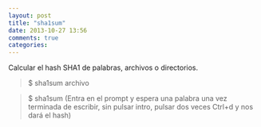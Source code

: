 ```yaml
---
layout: post
title: "sha1sum"
date: 2013-10-27 13:56
comments: true
categories: 
---
```

Calcular el hash SHA1 de palabras, archivos o directorios.

>$ sha1sum archivo

>$ sha1sum (Entra en el prompt y espera una palabra una vez terminada de escribir, sin pulsar intro, pulsar dos veces Ctrl+d y nos dará el hash)

